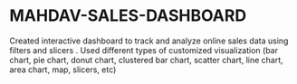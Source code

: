 # MAHDAV-SALES-DASHBOARD
Created interactive dashboard to track and analyze online sales data using filters and slicers .  Used different types of customized visualization (bar chart, pie chart, donut chart, clustered bar chart, scatter chart, line chart, area chart, map, slicers, etc)
